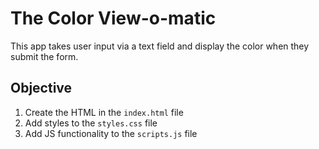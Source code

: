# The Color View-o-matic

This app takes user input via a text field and display the color when they submit the form. 


## Objective
1. Create the HTML in the `index.html` file
1. Add styles to the `styles.css` file
1. Add JS functionality to the `scripts.js` file
